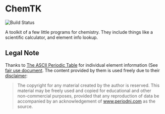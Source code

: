 # ChemTK

![Build Status](https://travis-ci.org/jfjhh/chemtk.svg?branch=master)

A toolkit of a few little programs for chemistry.
They include things like a scientific calculator, and element info lookup.

## Legal Note

Thanks to [The ASCII Periodic Table](http://ascii.periodni.com/index.html) for
individual element information (See [fair use
document](doc/legal/fair_use_periodni.pdf). The content provided by them is used
freely due to their [disclaimer](http://www.periodni.com/disclaimer.html):

> The copyright for any material created by the author is reserved.
> This material may be freely used and copied for educational and other
> non-commercial purposes, provided that any reproduction of data be accompanied
> by an acknowledgement of www.periodni.com as the source.


